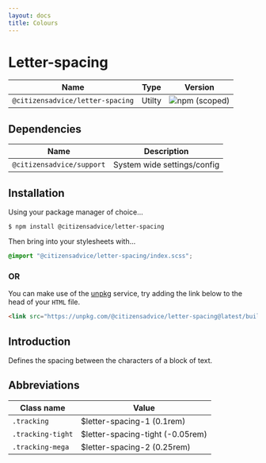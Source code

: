 ```yaml
---
layout: docs
title: Colours
---
```

# Letter-spacing

| Name                             | Type   | Version                                                                          |
|----------------------------------|--------|----------------------------------------------------------------------------------|
| `@citizensadvice/letter-spacing` | Utilty | ![npm (scoped)](https://img.shields.io/npm/v/@citizensadvice/letter-spacing.svg) |

## Dependencies

| Name                      | Description                 |
|---------------------------|-----------------------------|
| `@citizensadvice/support` | System wide settings/config |

## Installation

Using your package manager of choice...

```shell
$ npm install @citizensadvice/letter-spacing
```
Then bring into your stylesheets with...

```scss
@import "@citizensadvice/letter-spacing/index.scss";
```

### OR

You can make use of the [unpkg](https://unpkg.com) service, try adding the link below to the head of your `HTML` file.

```html
<link src="https://unpkg.com/@citizensadvice/letter-spacing@latest/build/letter-spacing.css" />
```

## Introduction

Defines the spacing between the characters of a block of text.

## Abbreviations

| Class name        | Value                            |
|-------------------|----------------------------------|
| `.tracking`       | $letter-spacing-1 (0.1rem)       |
| `.tracking-tight` | $letter-spacing-tight (-0.05rem) |
| `.tracking-mega`  | $letter-spacing-2 (0.25rem)      |